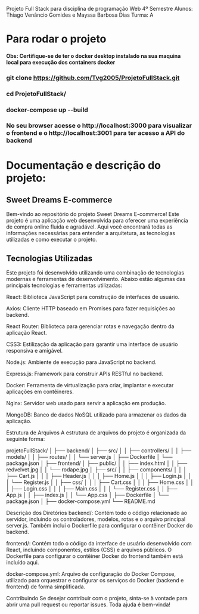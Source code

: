 Projeto Full Stack para disciplina de programação Web 4º Semestre
Alunos: Thiago Venâncio Gomides e Mayssa Barbosa Dias 
Turma: A

# Para rodar o projeto

#### Obs: Certifique-se de ter o docker desktop instalado na sua maquina local para execução dos containers docker

### git clone https://github.com/Tvg2005/ProjetoFullStack.git
### cd ProjetoFullStack/
### docker-compose up --build
### No seu browser acesse o http://localhost:3000 para visualizar o frontend e o http://localhost:3001 para ter acesso a API do backend


# Documentação e descrição do projeto: 

## Sweet Dreams E-commerce
Bem-vindo ao repositório do projeto Sweet Dreams E-commerce! Este projeto é uma aplicação web desenvolvida para oferecer uma experiência de compra online fluida e agradável. Aqui você encontrará todas as informações necessárias para entender a arquitetura, as tecnologias utilizadas e como executar o projeto.

## Tecnologias Utilizadas
Este projeto foi desenvolvido utilizando uma combinação de tecnologias modernas e ferramentas de desenvolvimento. Abaixo estão algumas das principais tecnologias e ferramentas utilizadas:

React: Biblioteca JavaScript para construção de interfaces de usuário.

Axios: Cliente HTTP baseado em Promises para fazer requisições ao backend.

React Router: Biblioteca para gerenciar rotas e navegação dentro da aplicação React.

CSS3: Estilização da aplicação para garantir uma interface de usuário responsiva e amigável.

Node.js: Ambiente de execução para JavaScript no backend.

Express.js: Framework para construir APIs RESTful no backend.

Docker: Ferramenta de virtualização para criar, implantar e executar aplicações em contêineres.

Nginx: Servidor web usado para servir a aplicação em produção.

MongoDB: Banco de dados NoSQL utilizado para armazenar os dados da aplicação.

Estrutura de Arquivos
A estrutura de arquivos do projeto é organizada da seguinte forma:

projetoFullStack/
│
├── backend/
│   ├── src/
│   │   ├── controllers/
│   │   ├── models/
│   │   ├── routes/
│   │   └── server.js
│   ├── Dockerfile
│   └── package.json
│
├── frontend/
│   ├── public/
│   │   ├── index.html
│   │   ├── redvelvet.jpg
│   │   └── rodape.jpg
│   ├── src/
│   │   ├── components/
│   │   │   ├── Cart.js
│   │   │   ├── Header.js
│   │   │   ├── Home.js
│   │   │   ├── Login.js
│   │   │   └── Register.js
│   │   ├── css/
│   │   │   ├── Cart.css
│   │   │   ├── Home.css
│   │   │   ├── Login.css
│   │   │   ├── Main.css
│   │   │   └── Register.css
│   │   ├── App.js
│   │   ├── index.js
│   │   └── App.css
│   ├── Dockerfile
│   └── package.json
│
├── docker-compose.yml
└── README.md

Descrição dos Diretórios
backend/: Contém todo o código relacionado ao servidor, incluindo os controladores, modelos, rotas e o arquivo principal server.js. Também inclui o Dockerfile para configurar o contêiner Docker do backend.

frontend/: Contém todo o código da interface de usuário desenvolvido com React, incluindo componentes, estilos (CSS) e arquivos públicos. O Dockerfile para configurar o contêiner Docker do frontend também está incluído aqui.

docker-compose.yml: Arquivo de configuração do Docker Compose, utilizado para orquestrar e configurar os serviços do Docker (backend e frontend) de forma simplificada.

Contribuindo
Se desejar contribuir com o projeto, sinta-se à vontade para abrir uma pull request ou reportar issues. Toda ajuda é bem-vinda!